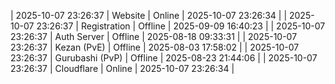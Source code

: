 | 2025-10-07 23:26:37 | Website | Online | 2025-10-07 23:26:34 |
| 2025-10-07 23:26:37 | Registration | Offline | 2025-09-09 16:40:23 |
| 2025-10-07 23:26:37 | Auth Server | Offline | 2025-08-18 09:33:31 |
| 2025-10-07 23:26:37 | Kezan (PvE) | Offline | 2025-08-03 17:58:02 |
| 2025-10-07 23:26:37 | Gurubashi (PvP) | Offline | 2025-08-23 21:44:06 |
| 2025-10-07 23:26:37 | Cloudflare | Online | 2025-10-07 23:26:34 |
